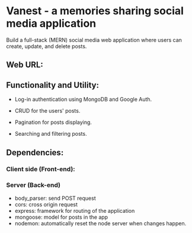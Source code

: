 # Vanest - a memories sharing social media application

Build a full-stack (MERN) social media web application where users can create, update, and delete posts. 

## Web URL:

## Functionality and Utility:

- Log-in authentication using MongoDB and Google Auth.

- CRUD for the users' posts.

- Pagination for posts displaying.

- Searching and filtering posts.

## Dependencies:

### Client side (Front-end):

### Server (Back-end)

- body_parser: send POST request
- cors: cross origin request
- express: framework for routing of the application
- mongoose: model for posts in the app
- nodemon: automatically reset the node server when changes happen.
